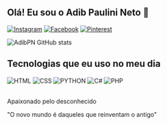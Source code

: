 ## Olá! Eu sou o Adib Paulini Neto 👀


[![Instagram](https://img.shields.io/badge/Instagram-E4405F?style=for-the-badge&logo=instagram&logoColor=white)](https://www.instagram.com/adibpaulinineto/)
[![Facebook](https://img.shields.io/badge/Facebook-1877F2?style=for-the-badge&logo=facebook&logoColor=white)](https://www.facebook.com/adib.paulini.16/)
[![Pinterest](https://img.shields.io/badge/Pinterest-%23E60023.svg?&style=for-the-badge&logo=Pinterest&logoColor=white)](https://br.pinterest.com/adibpaulini/)


![AdibPN GitHub stats](https://github-readme-stats.vercel.app/api?username=AdibPN&show_icons=true&theme=dracula)

## Tecnologias que eu uso no meu dia

<div style="display: inline_block">
  <img align="center" alt="HTML" src="https://img.shields.io/badge/HTML-239120?style=for-the-badge&logo=html5&logoColor=white" />
  <img align="center" alt="CSS" src="https://img.shields.io/badge/CSS3-1572B6?style=for-the-badge&logo=css3&logoColor=white" />
  <img align="center" alt="PYTHON" src="https://img.shields.io/badge/Python-14354C?style=for-the-badge&logo=python&logoColor=white" />
  <img align="center" alt="C#" src="https://img.shields.io/badge/C%23-239120?style=for-the-badge&logo=c-sharp&logoColor=white" />
  <img align="center" alt="PHP" src="https://img.shields.io/badge/PHP-777BB4?style=for-the-badge&logo=php&logoColor=white" />
</div><br/>

Apaixonado pelo desconhecido


"O novo mundo é daqueles que reinventam o antigo"
